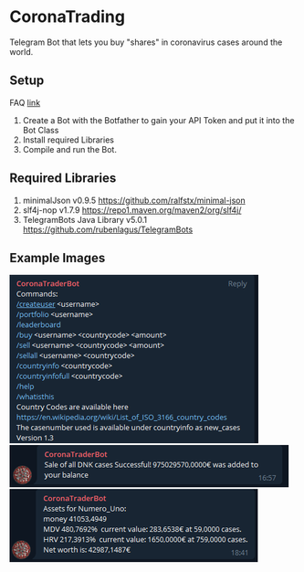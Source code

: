 # CoronaTrading
Telegram Bot that lets you buy "shares" in coronavirus cases around the world.
## Setup
FAQ [link](https://core.telegram.org/bots/faq)
1. Create a Bot with the Botfather to gain your API Token and put it into the Bot Class
2. Install required Libraries
3. Compile and run the Bot. 
## Required Libraries
1. minimalJson v0.9.5 https://github.com/ralfstx/minimal-json
2. slf4j-nop v1.7.9 https://repo1.maven.org/maven2/org/slf4j/
3. TelegramBots Java Library v5.0.1 https://github.com/rubenlagus/TelegramBots
## Example Images
![alt text](https://raw.githubusercontent.com/ottoblep/CoronaTrading/main/example2.PNG)
![alt text](https://raw.githubusercontent.com/ottoblep/CoronaTrading/main/example1.PNG)
![alt text](https://raw.githubusercontent.com/ottoblep/CoronaTrading/main/example3.PNG)



